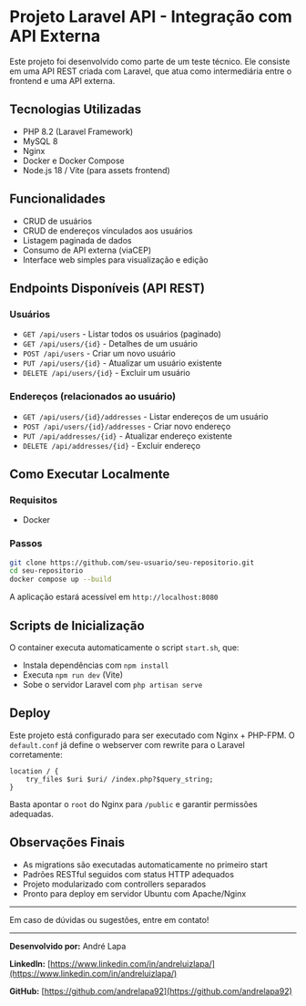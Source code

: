 # Projeto Laravel API - Integração com API Externa

Este projeto foi desenvolvido como parte de um teste técnico. Ele consiste em uma API REST criada com Laravel, que atua como intermediária entre o frontend e uma API externa.

## Tecnologias Utilizadas

- PHP 8.2 (Laravel Framework)
- MySQL 8
- Nginx
- Docker e Docker Compose
- Node.js 18 / Vite (para assets frontend)

## Funcionalidades

- CRUD de usuários
- CRUD de endereços vinculados aos usuários
- Listagem paginada de dados
- Consumo de API externa (viaCEP)
- Interface web simples para visualização e edição

## Endpoints Disponíveis (API REST)

### Usuários

- `GET /api/users` - Listar todos os usuários (paginado)
- `GET /api/users/{id}` - Detalhes de um usuário
- `POST /api/users` - Criar um novo usuário
- `PUT /api/users/{id}` - Atualizar um usuário existente
- `DELETE /api/users/{id}` - Excluir um usuário

### Endereços (relacionados ao usuário)

- `GET /api/users/{id}/addresses` - Listar endereços de um usuário
- `POST /api/users/{id}/addresses` - Criar novo endereço
- `PUT /api/addresses/{id}` - Atualizar endereço existente
- `DELETE /api/addresses/{id}` - Excluir endereço

## Como Executar Localmente

### Requisitos

- Docker

### Passos

```bash
git clone https://github.com/seu-usuario/seu-repositorio.git
cd seu-repositorio
docker compose up --build
```

A aplicação estará acessível em `http://localhost:8080`

## Scripts de Inicialização

O container executa automaticamente o script `start.sh`, que:

- Instala dependências com `npm install`
- Executa `npm run dev` (Vite)
- Sobe o servidor Laravel com `php artisan serve`

## Deploy

Este projeto está configurado para ser executado com Nginx + PHP-FPM. O `default.conf` já define o webserver com rewrite para o Laravel corretamente:

```nginx
location / {
    try_files $uri $uri/ /index.php?$query_string;
}
```

Basta apontar o `root` do Nginx para `/public` e garantir permissões adequadas.

## Observações Finais

- As migrations são executadas automaticamente no primeiro start
- Padrões RESTful seguidos com status HTTP adequados
- Projeto modularizado com controllers separados
- Pronto para deploy em servidor Ubuntu com Apache/Nginx

---

Em caso de dúvidas ou sugestões, entre em contato!

---

**Desenvolvido por:** André Lapa

**LinkedIn:** [https://www.linkedin.com/in/andreluizlapa/](https://www.linkedin.com/in/andreluizlapa/)

**GitHub:** [https://github.com/andrelapa92](https://github.com/andrelapa92)
